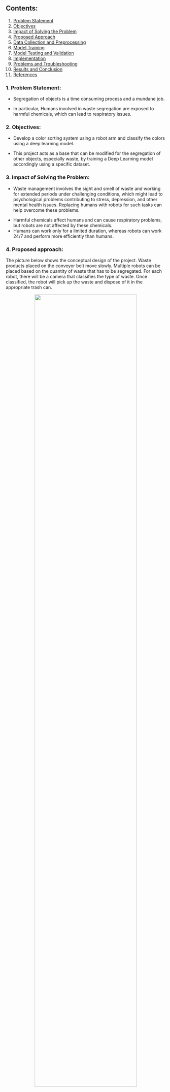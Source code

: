 ## Contents:
<ol>
   <li><a href="https://s-nithish-kumar.github.io/Colour_Sorting_with_Robot_Arm_using_Deep_Learning/#1-problem-statement">Problem Statement</a></li>
   <li><a href="https://s-nithish-kumar.github.io/Colour_Sorting_with_Robot_Arm_using_Deep_Learning/#2-objectives">Objectives</a></li>
   <li><a href="https://s-nithish-kumar.github.io/Colour_Sorting_with_Robot_Arm_using_Deep_Learning/#3-impact-of-solving-the-problem">Impact of Solving the Problem</a></li>
     <li><a href="https://s-nithish-kumar.github.io/Colour_Sorting_with_Robot_Arm_using_Deep_Learning/#4-proposed-approach">Proposed Approach</a></li>
     <li><a href="https://s-nithish-kumar.github.io/Colour_Sorting_with_Robot_Arm_using_Deep_Learning/#5-data-collection-and-preprocessing">Data Collection and Preprocessing</a></li>
   <li><a href="https://s-nithish-kumar.github.io/Colour_Sorting_with_Robot_Arm_using_Deep_Learning/#6-model-training">Model Training</a></li>
  <li><a href="https://s-nithish-kumar.github.io/Colour_Sorting_with_Robot_Arm_using_Deep_Learning/#7-model-testing-and-validation">Model Testing and Validation</a></li>
   <li><a href="https://s-nithish-kumar.github.io/Colour_Sorting_with_Robot_Arm_using_Deep_Learning/#8-implementation">Implementation</a></li>
   <li><a href="https://s-nithish-kumar.github.io/Colour_Sorting_with_Robot_Arm_using_Deep_Learning/#9-problems-and-troubleshooting">Problems and Troubleshooting</a></li>
   <li><a href="https://s-nithish-kumar.github.io/Colour_Sorting_with_Robot_Arm_using_Deep_Learning/#10-results-and-conclusion">Results and Conclusion</a></li>
   <li><a href="https://s-nithish-kumar.github.ioColour_Sorting_with_Robot_Arm_using_Deep_Learning/11-references">References</a></li>
</ol>

### 1. Problem Statement:
- Segregation of objects is a time consuming process and a mundane job.
+ In particular, Humans involved in waste segregation are exposed to harmful chemicals, which can lead to respiratory issues.

### 2. Objectives:
- Develop a color sorting system using a robot arm and classify the colors using a deep learning model.
+ This project acts as a base that can be modified for the segregation of other objects, especially waste, by training a Deep Learning model accordingly using a specific dataset.

### 3. Impact of Solving the Problem:
- Waste management involves the sight and smell of waste and working for extended periods under challenging conditions, which might lead to psychological problems contributing to stress, depression, and other mental health issues. Replacing humans with robots for such tasks can help overcome these problems.
+ Harmful chemicals affect humans and can cause respiratory problems, but robots are not affected by these chemicals.
+ Humans can work only for a limited duration, whereas robots can work 24/7 and perform more efficiently than humans.

### 4. Proposed approach:
The picture below shows the conceptual design of the project. Waste products placed on the conveyor belt move slowly. Multiple robots can be placed based on the quantity of waste that has to be segregated. For each robot, there will be a camera that classifies the type of waste. Once classified, the robot will pick up the waste and dispose of it in the appropriate trash can.

<p align="center">
<img src="images/conceptual_design.jpg" height="80%" width="80%">
</p>

### 5. Data Collection and Preprocessing:
- Data is collected using a custom Python code that collects images of size 224 x 224 pixels.
- A total of 900 images were collected for three classes, with 300 images for each of the classes. For each category, 100 images were collected for testing and validation.

<p align="center">
<img src="images/categories.JPG" height="30%" width="30%">
</p>

<table style="width:100%" align="center">
  <tr>
    <th align="center">Background class</th>
    <th align="center">Green class</th>
    <th align="center">Orange class</th>
  </tr>
  <tr>
    <td align="center"><img src="images/sample_background_class.jpg" height="80%" width="80%"></td>
    <td align="center"><img src="images/sample_green_class.jpg" height="80%" width="80%"></td>
    <td align="center"><img src="images/sample_orange_class.jpg" height="80%" width="80%"></td>
  </tr>
</table>


- Noisy and distorted images were removed, and all the images were renamed using numbers in an orderly fashion.
- The dataset is generated using the Tensorflow ImageDataGenerator for both the training and validation sets. The images are normalized with a rescale value of 1/255, and the fill_mode is set to nearest, which fills the boundaries outside the input using the boundary pixel values of the image. Other parameters of ImageDataGenerator are not modified so that the images are not highly augmented.

### 6. Model Training:
- A Deep Learning Architecture with four convolution layers each, followed by a MaxPool layer, two dense layers each with a dropout layer, and finally an output layer with three nodes is created.
- The output layer uses the Softmax activation function, and the other layers use the ReLu (Rectified Linear Unit) activation function.
- Adaptive Moment Estimation is used for optimization, and categorical cross entropy is used for computing the cost of the model.
- The model is trained with the training and validation images generated using the Tensorflow ImageDataGenerator.
+ The model of the weights is saved after each epoch, and the weights with the best accuracy are used for deployment.
+ The model started to overfit in the fourth epoch and was eliminated for deployment. In the third epoch, the model's accuracy with the training set is 98.33 percent, and the validation set is 96 percent, which is used for deployment.

<p align="center">
<img src="images/training_and_validation_accuracy.png" height="80%" width="80%">
</p>

### 7. Model Testing and Validation:
- The model is evaluated using the validation set generated using Tensorflow ImageDataGenerator and the test set, which is a raw version of the validation set.

<p align="center">
<img src="images/validation_set_confusion_matrix.JPG" height="70%" width="70%">
</p>

<p align="center">
<img src="images/test_set_confusion_matrix.JPG" height="70%" width="70%">
</p>

- Clearly, from the confusion matrices, the test set is found to have better results compared to its slighted augmented version (validation set), and this is attributed to the size of the dataset being small.

### 8. Implementation:

<p align="center">
<img src="images/circuit_diagram.png" height="90%" width="90%">
</p>

- Circuit connections are given as per the diagram shown above. Potentiometers are used for controlling the servo motors to find the position values of the servo motors, which will be used for automating the robot.
- A 9V battery is connected to two terminals of the potentiometer, and the center pin of the potentiometers is connected to the Analog pins of the Arduino to read the voltage values that are used for controlling the servo motors.
- The servo motors are connected to the PCA 9685 Servo motor driver. The motor driver is connected to a power supply of 5V and 2A to power up the servo motors. The board itself is powered by connecting the Vin to the 5V pin in the Arduino. The Arduino is connected to the USB port of the PC to power it up and also to view the potentiometer values on the serial monitor.
- The Arduino sends signals to the motor driver through the I2C communication protocol, and green lines show the connection of the SDA and SCL pins of both boards.
- With the appropriate servo motor position values found using potentiometers, an Arduino code is developed to grab and place an object from the home position.
- A Python code is developed to turn on the camera and classify the background and objects using the trained deep learning model. Once classified, an encoded output is sent to the Arduino using the Serial library in Python.
- After the Arduino receives the Serial data, based on the if conditions, the grab is picked and placed in the appropriate location.

### 9. Problems and Troubleshooting:
- The Servo motors had jittery motion due to a limited current supply. A SMPS with a higher current rating was used to overcome this problem.
- Despite all the jumper cables being new, a few had open copper connections hidden under the insulation, and it was difficult to figure out the fault. The connectivity of all the jumper cables was tested, and the faulty cables have been replaced with newer cables.
- The potentiometers connected to the breadboard had loose connections, and hovering from one potentiometer to another made the Servo motors jitter. To overcome this problem, the program has been modified to use only one potentiometer at a time.
- With a limited dataset, training the deep learning model was difficult. After lots of iterations, the best architecture was created, and the hyperparameters were tuned to achieve the best accuracy.

### 10. Results and Conclusion:
- The dataset is collected, and a Deep Learning model is trained with the best architecture and hyperparameters for optimal performance.
- The desired robot joint positions are found using potentiometers, and those values are used for programming in Arduino to reach the goal positions.
- The Arduino is programmed to receive the classification data from the real-time Python program running on the host computer via the serial interface.
- The overall prototype performed well with minor communication issues between the host machine and the Arduino, which can be rectified programmatically.

### 11. References:
1. https://www.youtube.com/watch?v=bal2STaoQ1M





